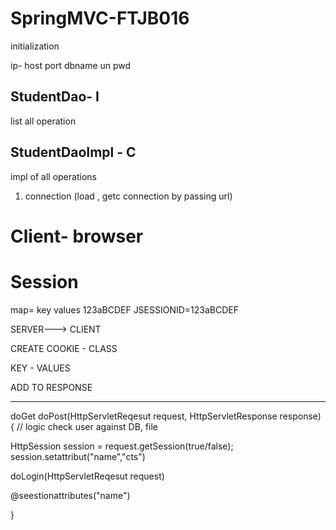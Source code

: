 # SpringMVC-FTJB016
initialization

ip- host
port
dbname
un
pwd


StudentDao- I
---

list all operation

StudentDaoImpl - C
-----
impl of all operations


1. connection  (load , getc connection by passing url)


Client- browser
=======================

Session
===============
map= key values
123aBCDEF
JSESSIONID=123aBCDEF


SERVER---> CLIENT

CREATE COOKIE  - CLASS

KEY - VALUES

ADD TO RESPONSE 

----

doGet
doPost(HttpServletReqesut request, HttpServletResponse response)
{
// logic check user against DB, file

HttpSession session = request.getSession(true/false);
session.setattribut("name","cts")

doLogin(HttpServletReqesut request)

@seestionattributes("name")

}